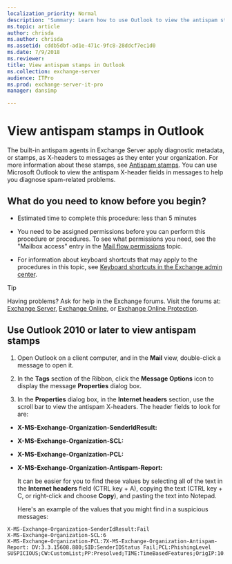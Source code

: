 ```yaml
---
localization_priority: Normal
description: 'Summary: Learn how to use Outlook to view the antispam stamps that Exchange Server 2016 and Exchange Server 2019 applied to an email message.'
ms.topic: article
author: chrisda
ms.author: chrisda
ms.assetid: cddb5dbf-ad1e-471c-9fc8-28ddcf7ec1d0
ms.date: 7/9/2018
ms.reviewer: 
title: View antispam stamps in Outlook
ms.collection: exchange-server
audience: ITPro
ms.prod: exchange-server-it-pro
manager: dansimp

---
```


# View antispam stamps in Outlook

The built-in antispam agents in Exchange Server apply diagnostic metadata, or stamps, as X-headers to messages as they enter your organization. For more information about these stamps, see [Antispam stamps](antispam-stamps.md). You can use Microsoft Outlook to view the antispam X-header fields in messages to help you diagnose spam-related problems.

## What do you need to know before you begin?

- Estimated time to complete this procedure: less than 5 minutes

- You need to be assigned permissions before you can perform this procedure or procedures. To see what permissions you need, see the "Mailbox access" entry in the [Mail flow permissions](../../permissions/feature-permissions/mail-flow-permissions.md) topic.

- For information about keyboard shortcuts that may apply to the procedures in this topic, see [Keyboard shortcuts in the Exchange admin center](../../about-documentation/exchange-admin-center-keyboard-shortcuts.md).

> [!TIP]
> Having problems? Ask for help in the Exchange forums. Visit the forums at: [Exchange Server](https://go.microsoft.com/fwlink/p/?linkId=60612), [Exchange Online](https://go.microsoft.com/fwlink/p/?linkId=267542), or [Exchange Online Protection](https://go.microsoft.com/fwlink/p/?linkId=285351).

## Use Outlook 2010 or later to view antispam stamps

1. Open Outlook on a client computer, and in the **Mail** view, double-click a message to open it.

2. In the **Tags** section of the Ribbon, click the **Message Options** icon to display the message **Properties** dialog box.

3. In the **Properties** dialog box, in the **Internet headers** section, use the scroll bar to view the antispam X-headers. The header fields to look for are:

  - **X-MS-Exchange-Organization-SenderIdResult:**

  - **X-MS-Exchange-Organization-SCL:**

  - **X-MS-Exchange-Organization-PCL:**

  - **X-MS-Exchange-Organization-Antispam-Report:**

    It can be easier for you to find these values by selecting all of the text in the **Internet headers** field (CTRL key + A), copying the text (CTRL key + C, or right-click and choose **Copy**), and pasting the text into Notepad.

    Here's an example of the values that you might find in a suspicious messages:

  ```
  X-MS-Exchange-Organization-SenderIdResult:Fail
  X-MS-Exchange-Organization-SCL:6
  X-MS-Exchange-Organization-PCL:7X-MS-Exchange-Organization-Antispam-Report: DV:3.3.15608.880;SID:SenderIDStatus Fail;PCL:PhishingLevel SUSPICIOUS;CW:CustomList;PP:Presolved;TIME:TimeBasedFeatures;OrigIP:10.1.1.1
  ```



